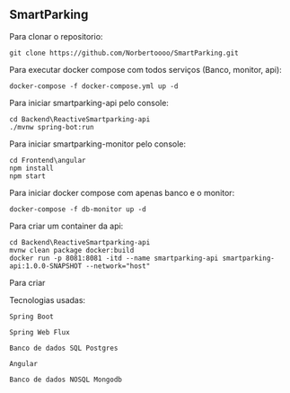 ## SmartParking

Para clonar o repositorio:
    
    git clone https://github.com/Norbertoooo/SmartParking.git

Para executar docker compose com todos serviços (Banco, monitor, api):
    
    docker-compose -f docker-compose.yml up -d

Para iniciar smartparking-api pelo console:
    
    cd Backend\ReactiveSmartparking-api
    ./mvnw spring-bot:run

Para iniciar smartparking-monitor pelo console:
    
    cd Frontend\angular
    npm install
    npm start

Para iniciar docker compose com apenas banco e o monitor:

    docker-compose -f db-monitor up -d
    
Para criar um container da api:

    cd Backend\ReactiveSmartparking-api
    mvnw clean package docker:build
    docker run -p 8081:8081 -itd --name smartparking-api smartparking-api:1.0.0-SNAPSHOT --network="host"

Para criar 




Tecnologias usadas:

    Spring Boot
    
    Spring Web Flux
    
    Banco de dados SQL Postgres

    Angular
    
    Banco de dados NOSQL Mongodb
    
    
    
    

